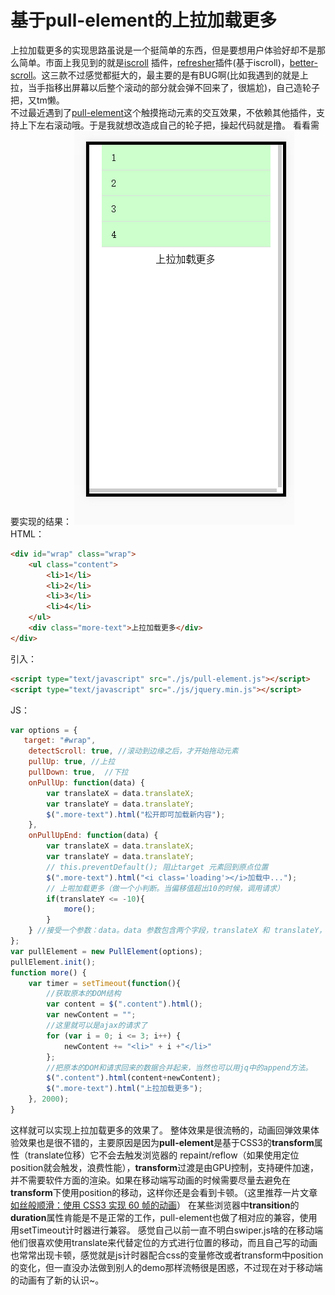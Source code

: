 
# 基于pull-element的上拉加载更多
上拉加载更多的实现思路虽说是一个挺简单的东西，但是要想用户体验好却不是那么简单。市面上我见到的就是[iscroll](https://github.com/cubiq/iscroll "iscroll") 插件，[refresher](http://www.jq22.com/jquery-info4469 "refresher")插件(基于iscroll)，[better-scroll](https://github.com/feibingbalabala/better-scroll "better-scroll")。这三款不过感觉都挺大的，最主要的是有BUG啊(比如我遇到的就是上拉，当手指移出屏幕以后整个滚动的部分就会弹不回来了，很尴尬)，自己造轮子把，又tm懒。<br />
不过最近遇到了[pull-element](https://github.com/Lucifier129/pull-element "pull-element")这个触摸拖动元素的交互效果，不依赖其他插件，支持上下左右滚动哦。于是我就想改造成自己的轮子把，操起代码就是撸。
看看需要实现的结果：
![Alt text](./demo.gif)
HTML：
``` html
<div id="wrap" class="wrap">
    <ul class="content">
        <li>1</li>
        <li>2</li>
        <li>3</li>
        <li>4</li>
    </ul>
    <div class="more-text">上拉加载更多</div>
</div>
```
引入：
```html 
<script type="text/javascript" src="./js/pull-element.js"></script>
<script type="text/javascript" src="./js/jquery.min.js"></script>
```
JS：
``` js
var options = {
   target: "#wrap",
    detectScroll: true, //滚动到边缘之后，才开始拖动元素
    pullUp: true, //上拉
    pullDown: true,  //下拉
    onPullUp: function(data) {
        var translateX = data.translateX;
        var translateY = data.translateY;
        $(".more-text").html("松开即可加载新内容");
    },
    onPullUpEnd: function(data) {
        var translateX = data.translateX;
        var translateY = data.translateY;
        // this.preventDefault(); 阻止target 元素回到原点位置
        $(".more-text").html("<i class='loading'></i>加载中...");
        // 上啦加载更多（做一个小判断。当偏移值超出10的时候，调用请求）
        if(translateY <= -10){
            more();
        }
    } //接受一个参数：data。data 参数包含两个字段，translateX 和 translateY，分别是 X 轴和 Y 轴的偏移值，
};
var pullElement = new PullElement(options);
pullElement.init();
function more() {
    var timer = setTimeout(function(){
        //获取原本的DOM结构
        var content = $(".content").html();
        var newContent = "";
        //这里就可以是ajax的请求了
        for (var i = 0; i <= 3; i++) {
            newContent += "<li>" + i +"</li>"
        };
        //把原本的DOM和请求回来的数据合并起来，当然也可以用jq中的append方法。
        $(".content").html(content+newContent);
        $(".more-text").html("上拉加载更多");
    }, 2000);
}
```
这样就可以实现上拉加载更多的效果了。
整体效果是很流畅的，动画回弹效果体验效果也是很不错的，主要原因是因为**pull-element**是基于CSS3的**transform**属性（translate位移）它不会去触发浏览器的 repaint/reflow（如果使用定位position就会触发，浪费性能），**transform**过渡是由GPU控制，支持硬件加速，并不需要软件方面的渲染。如果在移动端写动画的时候需要尽量去避免在**transform**下使用position的移动，这样你还是会看到卡顿。（这里推荐一片文章 [如丝般顺滑：使用 CSS3 实现 60 帧的动画](http://blog.csdn.net/qq_15096707/article/details/52269725 "如丝般顺滑：使用 CSS3 实现 60 帧的动画")）
在某些浏览器中**transition**的**duration**属性肯能是不是正常的工作，pull-element也做了相对应的兼容，使用用setTimeout计时器进行兼容。
感觉自己以前一直不明白swiper.js啥的在移动端他们很喜欢使用translate来代替定位的方式进行位置的移动，而且自己写的动画也常常出现卡顿，感觉就是js计时器配合css的变量修改或者transform中position的变化，但一直没办法做到别人的demo那样流畅很是困惑，不过现在对于移动端的动画有了新的认识~。